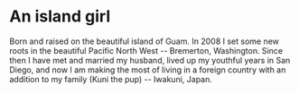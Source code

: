 # An island girl 

Born and raised on the beautiful island of Guam. In 2008 I set some new roots in the beautiful Pacific North West -- Bremerton, Washington. Since then I have met and married my husband, lived up my youthful years in San Diego, and now I am making the most of living in a foreign country with an addition to my family (Kuni the pup) -- Iwakuni, Japan.
